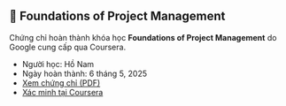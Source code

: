 ## 📜 Foundations of Project Management

Chứng chỉ hoàn thành khóa học **Foundations of Project Management** do Google cung cấp qua Coursera.

- Người học: Hồ Nam  
- Ngày hoàn thành: 6 tháng 5, 2025  
- [Xem chứng chỉ (PDF)](./Foundations%20of%20Project%20Management.pdf)  
- [Xác minh tại Coursera](https://coursera.org/verify/OIVR46SWIO3E)
